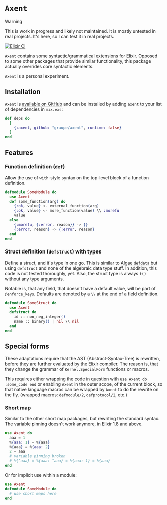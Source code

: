 # `Axent`

> [!WARNING]
>
> This is work in progress and likely not maintained. It is mostly untested in
> real projects. It's here, so I can test it in real projects.

[![Elixir CI](https://github.com/graupe/axent/actions/workflows/elixir.yml/badge.svg)](https://github.com/graupe/axent/actions/workflows/elixir.yml)

`Axent` contains some syntactic/grammatical extensions for Elixir. Opposed to
some other packages that provide similar functionality, this package actually
overrides core syntactic elements.

`Axent` is a personal experiment.

## Installation

`Axent` is [available on GitHub](https://github.com/graupe/axent) and can be installed
by adding `axent` to your list of dependencies in `mix.exs`:

```elixir
def deps do
  [
    {:axent, github: "graupe/axent", runtime: false}
  ]
end
```
<!--MODDOC_START-->

## Features

### Function definition (`def`)

Allow the use of `with`-style syntax on the top-level block of a function
definition.

```elixir
defmodule SomeModule do
  use Axent
  def some_function(arg) do
    {:ok, value} <- external_function(arg)
    {:ok, value} <- more_function(value) \\ :morefu
    value
  else
    {:morefu, {:error, reason}} -> {}
    {:error, reason} -> {:error, reason}
  end
end
```

### Struct definition (`defstruct`) with types

Define a struct, and it's type in one go. This is similar to [Algae
`defdata`](https://hexdocs.pm/algae/Algae.html#defdata/1) but using
`defstruct` and none of the algebraic data type stuff. In addition, this code
is not tested thoroughly, yet. Also, the struct type is always `t()` without
any type arguments.

Notable is, that any field, that doesn't have a default value, will be part of
`@enforce_keys`. Defaults are denoted by a `\\` at the end of a field definition.

```elixir
defmodule SomeStruct do
  use Axent
  defstruct do
    id :: non_neg_integer()
    name :: binary() | nil \\ nil
  end
end
```

## Special forms

These adaptations require that the AST (Abstract-Syntax-Tree) is rewritten,
before they are further evaluated by the Elixir compiler. The reason is, that
they change the grammar of `Kernel.SpecialForm` functions or macros.

This requires either wrapping the code in question with `use Axent do
:some_code end` or enabling `Axent` in the outer scope, of the current block,
so that native language macros can be wrapped by `Axent` to do the rewrite on
the fly. (wrapped macros: `defmodule/2`, `defprotocol/2`, etc.)

### Short map

Similar to the other short map packages, but rewriting the
standard syntax. The variable pinning doesn't work anymore, in Elixir 1.8 and
above.

```elixir
use Axent do
  aaa = 1
  %{aaa: 1} = %{aaa}
  %{aaa} = %{aaa: 2}
  2 = aaa
  # variable pinning broken
  # %{^aaa} = %{aaa: ^aaa} = %{aaa: 1} = %{aaa}
end
```

Or for implicit use within a module:

```elixir
use Axent
defmodule SomeModule do
  # use short maps here
end
```
